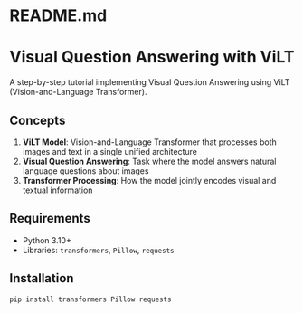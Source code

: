 # README.md

# Visual Question Answering with ViLT

A step-by-step tutorial implementing Visual Question Answering using ViLT (Vision-and-Language Transformer).

## Concepts

1. **ViLT Model**: Vision-and-Language Transformer that processes both images and text in a single unified architecture
2. **Visual Question Answering**: Task where the model answers natural language questions about images
3. **Transformer Processing**: How the model jointly encodes visual and textual information

## Requirements

- Python 3.10+
- Libraries: `transformers`, `Pillow`, `requests`

## Installation

```bash
pip install transformers Pillow requests